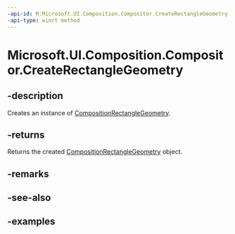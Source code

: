 ```yaml
---
-api-id: M:Microsoft.UI.Composition.Compositor.CreateRectangleGeometry
-api-type: winrt method
---
```


<!-- Method syntax.
public CompositionRectangleGeometry Compositor.CreateRectangleGeometry()
-->

# Microsoft.UI.Composition.Compositor.CreateRectangleGeometry

## -description

Creates an instance of [CompositionRectangleGeometry](compositionrectanglegeometry.md).

## -returns

Returns the created [CompositionRectangleGeometry](compositionrectanglegeometry.md) object.

## -remarks

## -see-also

## -examples

